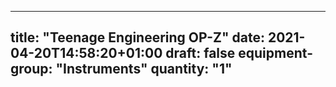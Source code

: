 
---
title: "Teenage Engineering OP-Z"
date: 2021-04-20T14:58:20+01:00
draft: false
equipment-group: "Instruments"
quantity: "1"
---

